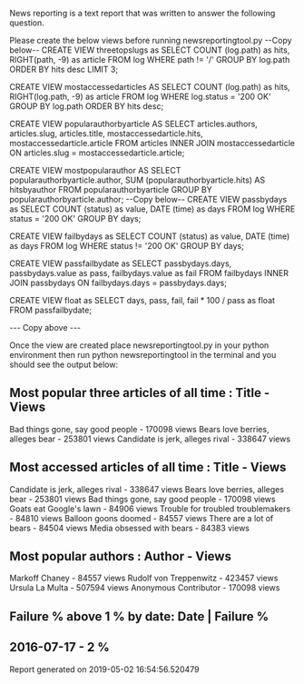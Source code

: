 News reporting is a text report that was written to answer the following question.

Please create the below views before running newsreportingtool.py
--Copy below--
CREATE VIEW threetopslugs as
SELECT
  COUNT (log.path) as hits,
  RIGHT(path, -9) as article
FROM
  log
WHERE
  path != '/'
GROUP BY
  log.path
ORDER BY
  hits desc
LIMIT
  3;

CREATE VIEW mostaccessedarticles AS
SELECT
  COUNT (log.path) as hits,
  RIGHT(log.path, -9) as article
FROM
  log
WHERE
  log.status = '200 OK'
GROUP BY
  log.path
ORDER BY
  hits desc;


CREATE VIEW popularauthorbyarticle AS
SELECT
  articles.authors,
  articles.slug,
  articles.title,
  mostaccessedarticle.hits,
  mostaccessedarticle.article
FROM
  articles
  INNER JOIN mostaccessedarticle ON articles.slug = mostaccessedarticle.article;


CREATE VIEW mostpopularauthor AS
SELECT
  popularauthorbyarticle.author,
  SUM (popularauthorbyarticle.hits) AS hitsbyauthor
FROM
  popularauthorbyarticle
GROUP BY
  popularauthorbyarticle.author;
--Copy below--
CREATE VIEW passbydays as
SELECT
  COUNT (status) as value,
  DATE (time) as days
FROM
  log
WHERE
  status = '200 OK'
GROUP BY
    days;

CREATE VIEW failbydays as
SELECT
  COUNT (status) as value,
  DATE (time) as days
FROM
  log
WHERE
  status != '200 OK'
GROUP BY
  days;

CREATE VIEW passfailbydate as
SELECT
    passbydays.days,
    passbydays.value as pass,
    failbydays.value as fail
FROM
    failbydays
    INNER JOIN passbydays ON failbydays.days = passbydays.days;

CREATE VIEW float as
SELECT
    days,
    pass,
    fail,
    fail * 100 / pass as float
FROM
    passfailbydate;

--- Copy above ---

Once the view are created place newsreportingtool.py in your python environment then run python newsreportingtool in the terminal and you should see the output below:


Most popular three articles of all time : Title - Views
---------------------------
Bad things gone, say good people  -  170098 views
Bears love berries, alleges bear  -  253801 views
Candidate is jerk, alleges rival  -  338647 views

Most accessed articles of all time : Title - Views
---------------------------
Candidate is jerk, alleges rival  -  338647 views
Bears love berries, alleges bear  -  253801 views
Bad things gone, say good people  -  170098 views
Goats eat Google's lawn  -  84906 views
Trouble for troubled troublemakers  -  84810 views
Balloon goons doomed  -  84557 views
There are a lot of bears  -  84504 views
Media obsessed with bears  -  84383 views

Most popular authors : Author - Views
---------------------------
Markoff Chaney  -  84557 views
Rudolf von Treppenwitz  -  423457 views
Ursula La Multa  -  507594 views
Anonymous Contributor  -  170098 views

Failure % above 1 % by date: Date | Failure %
---------------------------
2016-07-17  -  2 %
 -----------------------------
Report generated on 2019-05-02 16:54:56.520479
